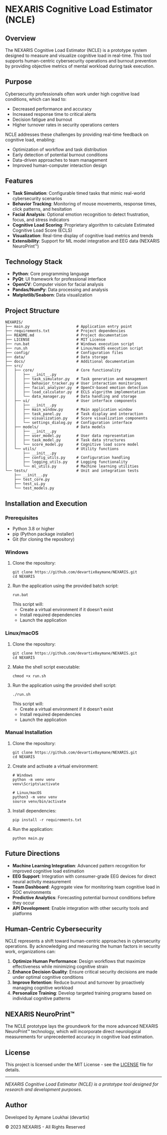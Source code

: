 # NEXARIS Cognitive Load Estimator (NCLE)

## Overview
The NEXARIS Cognitive Load Estimator (NCLE) is a prototype system designed to measure and visualize cognitive load in real-time. This tool supports human-centric cybersecurity operations and burnout prevention by providing objective metrics of mental workload during task execution.

## Purpose
Cybersecurity professionals often work under high cognitive load conditions, which can lead to:
- Decreased performance and accuracy
- Increased response time to critical alerts
- Decision fatigue and burnout
- Higher turnover rates in security operations centers

NCLE addresses these challenges by providing real-time feedback on cognitive load, enabling:
- Optimization of workflow and task distribution
- Early detection of potential burnout conditions
- Data-driven approaches to team management
- Improved human-computer interaction design

## Features
- **Task Simulation**: Configurable timed tasks that mimic real-world cybersecurity scenarios
- **Behavior Tracking**: Monitoring of mouse movements, response times, click patterns, and hesitation
- **Facial Analysis**: Optional emotion recognition to detect frustration, focus, and stress indicators
- **Cognitive Load Scoring**: Proprietary algorithm to calculate Estimated Cognitive Load Score (ECLS)
- **Visualization**: Real-time display of cognitive load metrics and trends
- **Extensibility**: Support for ML model integration and EEG data (NEXARIS NeuroPrint™)

## Technology Stack
- **Python**: Core programming language
- **PyQt**: UI framework for professional interface
- **OpenCV**: Computer vision for facial analysis
- **Pandas/NumPy**: Data processing and analysis
- **Matplotlib/Seaborn**: Data visualization

## Project Structure
```
NEXARIS/
├── main.py                     # Application entry point
├── requirements.txt            # Project dependencies
├── README.md                   # Project documentation
├── LICENSE                     # MIT License
├── run.bat                     # Windows execution script
├── run.sh                      # Linux/macOS execution script
├── config/                     # Configuration files
├── data/                       # Data storage
├── docs/                       # Additional documentation
├── src/
│   ├── core/                   # Core functionality
│   │   ├── __init__.py
│   │   ├── task_simulator.py   # Task generation and management
│   │   ├── behavior_tracker.py # User interaction monitoring
│   │   ├── facial_analyzer.py  # OpenCV-based emotion detection
│   │   ├── load_calculator.py  # ECLS algorithm implementation
│   │   └── data_manager.py     # Data handling and storage
│   ├── ui/                     # User interface components
│   │   ├── __init__.py
│   │   ├── main_window.py      # Main application window
│   │   ├── task_panel.py       # Task display and interaction
│   │   ├── visualization.py    # Score visualization components
│   │   └── settings_dialog.py  # Configuration interface
│   ├── models/                 # Data models
│   │   ├── __init__.py
│   │   ├── user_model.py       # User data representation
│   │   ├── task_model.py       # Task data structures
│   │   └── score_model.py      # Cognitive load score model
│   └── utils/                  # Utility functions
│       ├── __init__.py
│       ├── config_utils.py     # Configuration handling
│       ├── logging_utils.py    # Logging functionality
│       └── ml_utils.py         # Machine learning utilities
└── tests/                      # Unit and integration tests
    ├── __init__.py
    ├── test_core.py
    ├── test_ui.py
    └── test_models.py
```

## Installation and Execution

### Prerequisites
- Python 3.8 or higher
- pip (Python package installer)
- Git (for cloning the repository)

### Windows
1. Clone the repository:
   ```
   git clone https://github.com/devartix0aymane/NEXARIS.git
   cd NEXARIS
   ```
2. Run the application using the provided batch script:
   ```
   run.bat
   ```
   This script will:
   - Create a virtual environment if it doesn't exist
   - Install required dependencies
   - Launch the application

### Linux/macOS
1. Clone the repository:
   ```
   git clone https://github.com/devartix0aymane/NEXARIS.git
   cd NEXARIS
   ```
2. Make the shell script executable:
   ```
   chmod +x run.sh
   ```
3. Run the application using the provided shell script:
   ```
   ./run.sh
   ```
   This script will:
   - Create a virtual environment if it doesn't exist
   - Install required dependencies
   - Launch the application

### Manual Installation
1. Clone the repository:
   ```
   git clone https://github.com/devartix0aymane/NEXARIS.git
   cd NEXARIS
   ```
2. Create and activate a virtual environment:
   ```
   # Windows
   python -m venv venv
   venv\Scripts\activate
   
   # Linux/macOS
   python3 -m venv venv
   source venv/bin/activate
   ```
3. Install dependencies:
   ```
   pip install -r requirements.txt
   ```
4. Run the application:
   ```
   python main.py
   ```

## Future Directions
- **Machine Learning Integration**: Advanced pattern recognition for improved cognitive load estimation
- **EEG Support**: Integration with consumer-grade EEG devices for direct neural activity measurement
- **Team Dashboard**: Aggregate view for monitoring team cognitive load in SOC environments
- **Predictive Analytics**: Forecasting potential burnout conditions before they occur
- **API Development**: Enable integration with other security tools and platforms

## Human-Centric Cybersecurity
NCLE represents a shift toward human-centric approaches in cybersecurity operations. By acknowledging and measuring the human factors in security work, organizations can:

1. **Optimize Human Performance**: Design workflows that maximize effectiveness while minimizing cognitive strain
2. **Enhance Decision Quality**: Ensure critical security decisions are made under optimal cognitive conditions
3. **Improve Retention**: Reduce burnout and turnover by proactively managing cognitive workload
4. **Personalize Training**: Develop targeted training programs based on individual cognitive patterns

## NEXARIS NeuroPrint™
The NCLE prototype lays the groundwork for the more advanced NEXARIS NeuroPrint™ technology, which will incorporate direct neurological measurements for unprecedented accuracy in cognitive load estimation.

## License
This project is licensed under the MIT License - see the [LICENSE](LICENSE) file for details.

---

*NEXARIS Cognitive Load Estimator (NCLE) is a prototype tool designed for research and development purposes.*

## Author

Developed by Aymane Loukhai (devartix)

© 2023 NEXARIS - All Rights Reserved